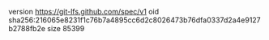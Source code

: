 version https://git-lfs.github.com/spec/v1
oid sha256:216065e8231f1c76b7a4895cc6d2c8026473b76dfa0337d2a4e9127b2788fb2e
size 85399
